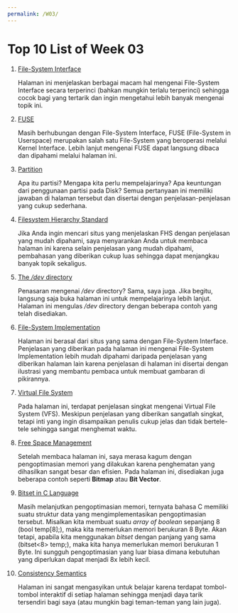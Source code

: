 ```yaml
---
permalink: /W03/
---
```

# Top 10 List of Week 03

1. [File-System Interface](https://www.cs.uic.edu/~jbell/CourseNotes/OperatingSystems/10_FileSystemInterface.html)

    Halaman ini menjelaskan berbagai macam hal mengenai File-System Interface secara terperinci (bahkan mungkin terlalu terperinci) sehingga cocok bagi yang tertarik dan ingin mengetahui lebih banyak mengenai topik ini.

2. [FUSE](https://www.kernel.org/doc/html/latest/filesystems/fuse.html)

    Masih berhubungan dengan File-System Interface, FUSE (File-System in Userspace) merupakan salah satu File-System yang beroperasi melalui Kernel Interface. Lebih lanjut mengenai FUSE dapat langsung dibaca dan dipahami melalui halaman ini.
    
3. [Partition](https://techterms.com/definition/partition)

    Apa itu partisi? Mengapa kita perlu mempelajarinya? Apa keuntungan dari penggunaan partisi pada Disk? Semua pertanyaan ini memiliki jawaban di halaman tersebut dan disertai dengan penjelasan-penjelasan yang cukup sederhana.

4. [Filesystem Hierarchy Standard](https://refspecs.linuxfoundation.org/FHS_3.0/fhs/index.html)

    Jika Anda ingin mencari situs yang menjelaskan FHS dengan penjelasan yang mudah dipahami, saya menyarankan Anda untuk membaca halaman ini karena selain penjelasan yang mudah dipahami, pembahasan yang diberikan cukup luas sehingga dapat menjangkau banyak topik sekaligus.

5. [The */dev* directory](https://tldp.org/LDP/sag/html/dev-fs.html#:~:text=The%20%2Fdev%20directory%20contains%20the,the%20%2Fdev%2FMAKEDEV%20script.)

    Penasaran mengenai */dev* directory? Sama, saya juga. Jika begitu, langsung saja buka halaman ini untuk mempelajarinya lebih lanjut. Halaman ini mengulas */dev* directory dengan beberapa contoh yang telah disediakan.

6. [File-System Implementation](https://www.cs.uic.edu/~jbell/CourseNotes/OperatingSystems/12_FileSystemImplementation.html)

    Halaman ini berasal dari situs yang sama dengan File-System Interface. Penjelasan yang diberikan pada halaman ini mengenai File-System Implementation lebih mudah dipahami daripada penjelasan yang diberikan halaman lain karena penjelasan di halaman ini disertai dengan ilustrasi yang membantu pembaca untuk membuat gambaran di pikirannya.
    
7. [Virtual File System](http://openstorage.gunadarma.ac.id/linux/docs/v06/Kuliah/SistemOperasi/BUKU/SistemOperasi-4.X-2/ch16s05.html)

    Pada halaman ini, terdapat penjelasan singkat mengenai Virtual File System (VFS). Meskipun penjelasan yang diberikan sangatlah singkat, tetapi inti yang ingin disampaikan penulis cukup jelas dan tidak bertele-tele sehingga sangat menghemat waktu.
    
8. [Free Space Management](https://www.geeksforgeeks.org/free-space-management-in-operating-system/)

    Setelah membaca halaman ini, saya merasa kagum dengan pengoptimasian memori yang dilakukan karena penghematan yang dihasilkan sangat besar dan efisien. Pada halaman ini, disediakan juga beberapa contoh seperti **Bitmap** atau **Bit Vector**.

9. [Bitset in C Language](http://cplusplus.com/reference/bitset/bitset/bitset/)

    Masih melanjutkan pengoptimasian memori, ternyata bahasa C memiliki suatu struktur data yang mengimplementasikan pengoptimasian tersebut. Misalkan kita membuat suatu *array of boolean* sepanjang 8 (bool temp[8];), maka kita memerlukan memori berukuran 8 Byte. Akan tetapi, apabila kita menggunakan *bitset* dengan panjang yang sama (bitset<8> temp;), maka kita hanya memerlukan memori berukuran 1 Byte. Ini sungguh pengoptimasian yang luar biasa dimana kebutuhan yang diperlukan dapat menjadi 8x lebih kecil.

10. [Consistency Semantics](http://users.cs.cf.ac.uk/O.F.Rana/os/lectureos11/node11.html)

    Halaman ini sangat mengasyikan untuk belajar karena terdapat tombol-tombol interaktif di setiap halaman sehingga menjadi daya tarik tersendiri bagi saya (atau mungkin bagi teman-teman yang lain juga).
